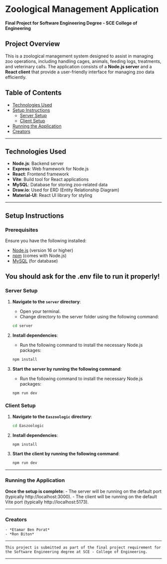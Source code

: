 # Zoological Management Application

**Final Project for Software Engineering Degree - SCE College of Engineering**

## Project Overview

This is a zoological management system designed to assist in managing zoo operations, including handling cages, animals, feeding logs, treatments, and veterinary calls. The application consists of a **Node.js server** and a **React client** that provide a user-friendly interface for managing zoo data efficiently.

## Table of Contents

- [Technologies Used](#technologies-used)
- [Setup Instructions](#setup-instructions)
  - [Server Setup](#server-setup)
  - [Client Setup](#client-setup)
- [Running the Application](#running-the-application)
- [Creators](#creators)

---

## Technologies Used

- **Node.js**: Backend server
- **Express**: Web framework for Node.js
- **React**: Frontend framework
- **Vite**: Build tool for React applications
- **MySQL**: Database for storing zoo-related data
- **Draw.io**: Used for ERD (Entity Relationship Diagram)
- **Material-UI**: React UI library for styling

---

## Setup Instructions

### Prerequisites

Ensure you have the following installed:

- [Node.js](https://nodejs.org/) (version 16 or higher)
- [npm](https://www.npmjs.com/) (comes with Node.js)
- [MySQL](https://www.mysql.com/) (for database)

## You should ask for the .env file to run it properly!

### Server Setup

1. **Navigate to the `server` directory**:
   - Open your terminal.
   - Change directory to the server folder using the following command:
   
   ```bash
   cd server
   ```
   
2. **Install dependencies**:
   - Run the following command to install the necessary Node.js packages:
   
   ```bash
   npm install
   ```   
   
3. **Start the server by running the following command**:
   - Run the following command to install the necessary Node.js packages:
   
   ```bash
   npm run dev
   ```   

   
### Client Setup

1. **Navigate to the `Easzoologic` directory**:
   
   ```bash
   cd Easzoologic
   ```
   
2. **Install dependencies**:
   
   ```bash
   npm install
   ```   
   
3. **Start the client by running the following command**:
   
   ```bash
   npm run dev
   ```   


 ---
 
### Running the Application
  **Once the setup is complete**:
	- The server will be running on the default port (typically http://localhost:3000).
	- The client will be running on the default Vite port (typically http://localhost:5173).
	
 ---
 
 ### Creators
	- *Etamar Ben Porat*
	- *Ron Biton*
	
---
	This project is submitted as part of the final project requirement for the Software Engineering degree at SCE - College of Engineering.
---